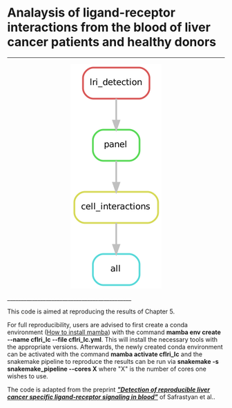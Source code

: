 # Analaysis of ligand-receptor interactions from the blood of liver cancer patients and healthy donors

_____________________________________________
<p align="center">
<img src="dag.png" align="center" />
</p>
_____________________________________________

This code is aimed at reproducing the results of Chapter 5. 

For full reproducibility, users are advised to first create a conda environment ([How to install mamba](https://mamba.readthedocs.io/en/latest/installation/mamba-installation.html)) with the command **mamba env create --name cflri_lc --file cflri_lc.yml**. This will install the necessary tools with the appropriate versions. Afterwards, the newly created conda environment can be activated with the command **mamba activate cflri_lc** and the snakemake pipeline to reproduce the results can be run via **snakemake -s snakemake_pipeline --cores X** where "X" is the number of cores one wishes to use.


The code is adapted from the preprint [***"Detection of reproducible liver cancer specific ligand-receptor signaling in blood"***](https://doi.org/10.1101/2023.09.25.559274) of Safrastyan et al..
